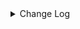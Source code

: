 <details><summary> Change Log </summary>

| Change | Commit | Version |
| --- | --- | --- |
|[Feature][Transform-V2] Support vector series sql function (#9765)|https://github.com/apache/seatunnel/commit/a40114cf7a|2.3.12|
|[Feature][elasticsearch-connector] Add API key authentication support (#9610)|https://github.com/apache/seatunnel/commit/a2bfe1a530|2.3.12|
|[Feature][Connectors-V2][Elasticsearch] Support vector transformation sink (#9330)|https://github.com/apache/seatunnel/commit/a1ce97155f|2.3.12|
|[Feature][Checkpoint] Add check script for source/sink state class serialVersionUID missing (#9118)|https://github.com/apache/seatunnel/commit/4f5adeb1c7|2.3.11|
|[Feature][connector-elasticsearch] elasticsearch source support PIT (#9150)|https://github.com/apache/seatunnel/commit/948d588d06|2.3.11|
|[Bugfix][Elasticsearch] Fix add column event (#9069)|https://github.com/apache/seatunnel/commit/3455316981|2.3.11|
|[Feature][elasticsearch-connector] support elasticsearch sql source (#8895)|https://github.com/apache/seatunnel/commit/8140862795|2.3.10|
|[Fix] Fix error log name for SourceSplitEnumerator implements class (#8817)|https://github.com/apache/seatunnel/commit/55ed90ecaf|2.3.10|
|[Improve] restruct connector common options (#8634)|https://github.com/apache/seatunnel/commit/f3499a6eeb|2.3.10|
|[improve] add Elasticsearch options (#8623)|https://github.com/apache/seatunnel/commit/d307ab44f2|2.3.10|
|[Fix][connector-elasticsearch] support elasticsearch nest type &amp;&amp; spark with Array&lt;map&gt; (#8492)|https://github.com/apache/seatunnel/commit/92d2a4a106|2.3.10|
|Revert &quot;[Feature][connector-elasticsearch] elasticsearch support nested type (#8462)&quot; (#8485)|https://github.com/apache/seatunnel/commit/c68944893a|2.3.9|
|[Feature][connector-elasticsearch] elasticsearch support nested type (#8462)|https://github.com/apache/seatunnel/commit/eaa15e4c8d|2.3.9|
|[Feature][Elasticsearch] Support sink ddl  (#8412)|https://github.com/apache/seatunnel/commit/a4a38ccff2|2.3.9|
|[hotfix][connector-elasticsearch-sink] Convert index to lowercase  (#8429)|https://github.com/apache/seatunnel/commit/46fcb237c8|2.3.9|
|[Improve][Elasticsearch] Truncate the exception message body for request errors (#8263)|https://github.com/apache/seatunnel/commit/b9d850e61c|2.3.9|
|[Improve][dist]add shade check rule (#8136)|https://github.com/apache/seatunnel/commit/51ef800016|2.3.9|
|[Feature][Restapi] Allow metrics information to be associated to logical plan nodes (#7786)|https://github.com/apache/seatunnel/commit/6b7c53d03c|2.3.9|
|[Fix][Connector-V2] Fix known directory create and delete ignore issues (#7700)|https://github.com/apache/seatunnel/commit/e2fb679577|2.3.8|
|[Feature][Elastic search] Support multi-table source feature (#7502)|https://github.com/apache/seatunnel/commit/29fbeb2547|2.3.8|
|[Hotfix][Connector-V2] Fix null not inserted in es (#7493)|https://github.com/apache/seatunnel/commit/a4ba6a171c|2.3.8|
|[Improve][API] Move catalog open to SaveModeHandler (#7439)|https://github.com/apache/seatunnel/commit/8c2c5c79a1|2.3.8|
|[Improve][Connector] Add multi-table sink option check (#7360)|https://github.com/apache/seatunnel/commit/2489f6446b|2.3.7|
|[Feature][Core] Support using upstream table placeholders in sink options and auto replacement (#7131)|https://github.com/apache/seatunnel/commit/c4ca74122c|2.3.6|
|[Fix][Connector-V2][Elasticsearch]Fix sink configuration for DROP_DATA (#7124)|https://github.com/apache/seatunnel/commit/bb9fd516ec|2.3.6|
|[Feature][Elasticsearch] Support multi-table sink write #7041 (#7052)|https://github.com/apache/seatunnel/commit/45653e1d22|2.3.6|
|[Feature][Doris] Add Doris type converter (#6354)|https://github.com/apache/seatunnel/commit/5189991843|2.3.6|
|[Fix][Connector-V2] Remove Some Incorrect Comments and Properties in ElasticsearchCommitInfo|https://github.com/apache/seatunnel/commit/720298775a|2.3.6|
|[Bug][Improve][Connector-v2][ElasticsearchSource] Fix behavior when source empty，Support SourceConfig.SOURCE field empty. (#6425)|https://github.com/apache/seatunnel/commit/4e98eb8639|2.3.6|
|[Improve][Connector-V2] Add ElasticSearch type converter (#6546)|https://github.com/apache/seatunnel/commit/505c1252bd|2.3.5|
|[Fix][Connector-V2] Fix connector support SPI but without no args constructor (#6551)|https://github.com/apache/seatunnel/commit/5f3c9c36a5|2.3.5|
|[Improve] Add SaveMode log of process detail (#6375)|https://github.com/apache/seatunnel/commit/b0d70ce224|2.3.5|
|[Improve][API] Unify type system api(data &amp; type) (#5872)|https://github.com/apache/seatunnel/commit/b38c7edcc9|2.3.5|
|[Improve] Implement ElasticSearch connector factory (#6181)|https://github.com/apache/seatunnel/commit/1fd854de67|2.3.4|
|[Feature][Connector] add elasticsearch save_mode  (#6046)|https://github.com/apache/seatunnel/commit/716a36ac3e|2.3.4|
|[Improve][Connector-V2] Replace CommonErrorCodeDeprecated.JSON_OPERATION_FAILED (#5978)|https://github.com/apache/seatunnel/commit/456cd17714|2.3.4|
|[Feature] Add unsupported datatype check for all catalog (#5890)|https://github.com/apache/seatunnel/commit/b9791285a0|2.3.4|
|[BUG][Connector-V2] Fixed conversion exception of elasticsearch array format (#5825)|https://github.com/apache/seatunnel/commit/64f19f25d9|2.3.4|
|[Improve][Common] Introduce new error define rule (#5793)|https://github.com/apache/seatunnel/commit/9d1b2582b2|2.3.4|
|[Improve] Remove use `SeaTunnelSink::getConsumedType` method and mark it as deprecated (#5755)|https://github.com/apache/seatunnel/commit/8de7408100|2.3.4|
|[Improve][Connector] Add field name to `DataTypeConvertor` to improve error message (#5782)|https://github.com/apache/seatunnel/commit/ab60790f0d|2.3.4|
|Support config column/primaryKey/constraintKey in schema (#5564)|https://github.com/apache/seatunnel/commit/eac76b4e50|2.3.4|
|[Improve][CheckStyle] Remove useless &#x27;SuppressWarnings&#x27; annotation of checkstyle. (#5260)|https://github.com/apache/seatunnel/commit/51c0d709ba|2.3.4|
|[Chore] Update the es version in the docs. (#4499)|https://github.com/apache/seatunnel/commit/415150635c|2.3.2|
|[Improve][ElasticsearchSink]remove useless code. (#4500)|https://github.com/apache/seatunnel/commit/ef44c0d44a|2.3.2|
|[Hotfix][Connector-V2][ES] Source deserializer error and inappropriate (#4233)|https://github.com/apache/seatunnel/commit/15530d2785|2.3.2|
|[Feature][Connector-V2][ES] Support dsl filter (#4130)|https://github.com/apache/seatunnel/commit/79ca878338|2.3.1|
|[Bug][Connector-V2][ES]Fix es field type not support binary(#4240) (#4274)|https://github.com/apache/seatunnel/commit/84f10f2016|2.3.1|
|Merge branch &#x27;dev&#x27; into merge/cdc|https://github.com/apache/seatunnel/commit/4324ee1912|2.3.1|
|[Improve][Project] Code format with spotless plugin.|https://github.com/apache/seatunnel/commit/423b583038|2.3.1|
|Shade google common in hadoop (#4222)|https://github.com/apache/seatunnel/commit/5376905075|2.3.1|
|Set es text type to string (#4192)|https://github.com/apache/seatunnel/commit/473971b94b|2.3.1|
|[improve][api] Refactoring schema parse (#4157)|https://github.com/apache/seatunnel/commit/b2f573a13e|2.3.1|
|Support ES catalog get field mapping (#4167)|https://github.com/apache/seatunnel/commit/72f2418713|2.3.1|
|[Improve][build] Give the maven module a human readable name (#4114)|https://github.com/apache/seatunnel/commit/d7cd601051|2.3.1|
|[Bug][Connector-V2][ES]Fix es source no data (#4076)|https://github.com/apache/seatunnel/commit/a573b8dbed|2.3.1|
|Add convertor factory (#4119)|https://github.com/apache/seatunnel/commit/cbdea45d95|2.3.1|
|Add ElasticSearch catalog (#4108)|https://github.com/apache/seatunnel/commit/9ee4d8394c|2.3.1|
|[Improve][Project] Code format with spotless plugin. (#4101)|https://github.com/apache/seatunnel/commit/a2ab166561|2.3.1|
|[Feature][Connector-V2][Elasticsearch] Support https protocol (#3997)|https://github.com/apache/seatunnel/commit/79b5cdd9c2|2.3.1|
|[Feature][shade][Jackson] Add seatunnel-jackson module (#3947)|https://github.com/apache/seatunnel/commit/5d8862ec9c|2.3.1|
|[Feature][Connector] add get source method to all source connector (#3846)|https://github.com/apache/seatunnel/commit/417178fb84|2.3.1|
|[Feature][API &amp; Connector &amp; Doc] add parallelism and column projection interface (#3829)|https://github.com/apache/seatunnel/commit/b9164b8ba1|2.3.1|
|[hotfix][connector-v2][elasticsearch] Fix bulk refresh operation not locked (#3738)|https://github.com/apache/seatunnel/commit/b6cab90d2f|2.3.0|
|[feature][connector-v2][elasticsearch] Support write cdc changelog event in elasticsearch sink (#3673)|https://github.com/apache/seatunnel/commit/3ec47c6848|2.3.0|
|[Hotfix][OptionRule] Fix option rule about all connectors (#3592)|https://github.com/apache/seatunnel/commit/226dc6a119|2.3.0|
|[Improve][Connector-V2][ElasticSearch] Unified exception for ElasticSearch source &amp; sink connector (#3569)|https://github.com/apache/seatunnel/commit/b73944d1dc|2.3.0|
|[Improve] [Connector-V2] Bad smell ToArrayCallWithZeroLengthArrayArgument: (#3577)|https://github.com/apache/seatunnel/commit/cc448d98c4|2.3.0|
|[Improve][Connector-V2][ElasticSearch] Improve es bulk sink retriable mechanism (#3148)|https://github.com/apache/seatunnel/commit/02ef38eb7a|2.3.0|
|[Connector-V2] [E2E] Add missed ElasticSearch E2E module. (#3338)|https://github.com/apache/seatunnel/commit/b2dad4d472|2.3.0|
|[Connector-V2] [ElasticSearch] Add ElasticSearch Source/Sink Factory (#3325)|https://github.com/apache/seatunnel/commit/38254e3f26|2.3.0|
|[Feature][Connector-V2][Elasticsearch] Support Elasticsearch source (#2821)|https://github.com/apache/seatunnel/commit/ded5481d98|2.3.0|
|update (#3149)|https://github.com/apache/seatunnel/commit/59abe4ad62|2.3.0|
|[Improve][all] change Log to @Slf4j (#3001)|https://github.com/apache/seatunnel/commit/6016100f12|2.3.0-beta|
|[Connector-V2] [ElasticSearch] Fix ElasticSearch Connector V2 Bug (#2817)|https://github.com/apache/seatunnel/commit/2fcbbf464a|2.2.0-beta|
|[DEV][Api] Replace SeaTunnelContext with JobContext and remove singleton pattern (#2706)|https://github.com/apache/seatunnel/commit/cbf82f755c|2.2.0-beta|
|[#2606]Dependency management split (#2630)|https://github.com/apache/seatunnel/commit/fc047be69b|2.2.0-beta|
|[Feature][Connector-V2] new connecotor of Elasticsearch sink(#2326) (#2330)|https://github.com/apache/seatunnel/commit/2a1fd5027f|2.2.0-beta|

</details>
